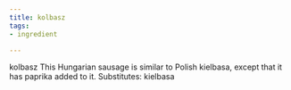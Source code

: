 ```yaml
---
title: kolbasz
tags:
- ingredient

---
```

kolbasz This Hungarian sausage is similar to Polish kielbasa, except that it has paprika added to it. Substitutes: kielbasa
